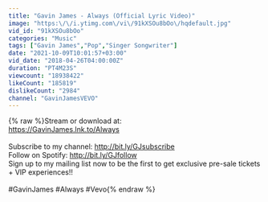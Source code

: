 ```yaml
---
title: "Gavin James - Always (Official Lyric Video)"
image: "https:\/\/i.ytimg.com\/vi\/91kXSOu8bOo\/hqdefault.jpg"
vid_id: "91kXSOu8bOo"
categories: "Music"
tags: ["Gavin James","Pop","Singer Songwriter"]
date: "2021-10-09T10:01:57+03:00"
vid_date: "2018-04-26T04:00:00Z"
duration: "PT4M23S"
viewcount: "18938422"
likeCount: "185819"
dislikeCount: "2984"
channel: "GavinJamesVEVO"
---
```

{% raw %}Stream or download at: <br /><a rel="nofollow" target="blank" href="https://GavinJames.lnk.to/Always">https://GavinJames.lnk.to/Always</a><br /><br />Subscribe to my channel: <a rel="nofollow" target="blank" href="http://bit.ly/GJsubscribe">http://bit.ly/GJsubscribe</a><br />Follow on Spotify: <a rel="nofollow" target="blank" href="http://bit.ly/GJfollow">http://bit.ly/GJfollow</a> <br />Sign up to my mailing list now to be the first to get exclusive pre-sale tickets + VIP experiences!!<br /><br />#GavinJames #Always #Vevo{% endraw %}
